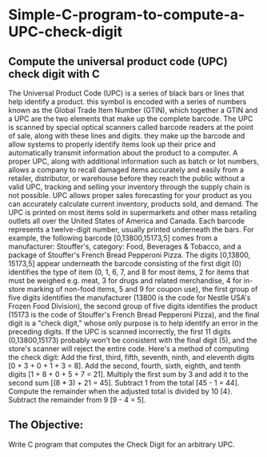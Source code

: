 # Simple-C-program-to-compute-a-UPC-check-digit
## Compute the universal product code (UPC) check digit with C
The Universal Product Code (UPC) is a series of black bars or lines that help identify a product. this symbol is encoded with a series of numbers known as the Global Trade Item Number (GTIN), which together a GTIN and a UPC are the two elements that make up the complete barcode. The UPC is scanned by special optical scanners called barcode readers at the point of sale, along with these lines and digits. they make up the barcode and allow systems to properly identify items look up their price and automatically transmit information about the product to a computer.
A proper UPC, along with additional information such as batch or lot numbers, allows a company to recall damaged items accurately and easily from a retailer, distributor, or warehouse before they reach the public without a valid UPC, tracking and selling your inventory through the supply chain is not possible. UPC allows proper sales forecasting for your product as you can accurately calculate current inventory, products sold, and demand.
The UPC is printed on most items sold in supermarkets and other mass retailing outlets all over the United States of America and Canada. Each barcode represents a twelve-digit number, usually printed underneath the bars. For example, the following barcode [0,13800,15173,5] comes from a manufacturer: Stouffer's, category: Food, Beverages & Tobacco, and a package of Stouffer's French Bread Pepperoni Pizza.
The digits [0,13800, 15173,5] appear underneath the barcode consisting of the first digit (0) identifies the type of item (0, 1, 6, 7, and 8 for most items, 2 for items that must be weighed e.g. meat, 3 for drugs and related merchandise, 4 for in-store marking of non-food items, 5 and 9 for coupon use), the first group of five digits identifies the manufacturer (13800 is the code for Nestle USA's Frozen Food Division), the second group of five digits identifies the product (15173 is the code of Stouffer's French Bread Pepperoni Pizza), and the final digit is a "check digit," whose only purpose is to help identify an error in the preceding digits.
If the UPC is scanned incorrectly, the first 11 digits (0,13800,15173) probably won't be consistent with the final digit (5), and the store's scanner will reject the entire code. Here's a method of computing the check digit:
Add the first, third, fifth, seventh, ninth, and eleventh digits [0 + 3 + 0 + 1 + 3 = 8]. Add the second, fourth, sixth, eighth, and tenth digits [1 + 8 + 0 + 5 + 7 = 21]. Multiply the first sum by 3 and add it to the second sum [(8 * 3) + 21 = 45]. Subtract 1 from the total [45 - 1 = 44]. Compute the remainder when the adjusted total is divided by 10 [4}. Subtract the remainder from 9 [9 - 4 = 5].
## The Objective:
Write C program that computes the Check Digit for an arbitrary UPC.
